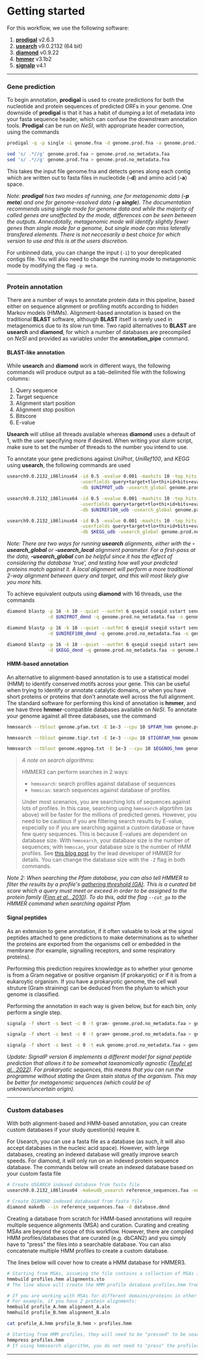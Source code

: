 # Getting started

For this workflow, we use the following software:

1. [**prodigal**](https://github.com/hyattpd/Prodigal) v2.6.3
1. [**usearch**](https://www.drive5.com/usearch/) v9.0.2132 (64 bit)
1. [**diamond**](https://github.com/bbuchfink/diamond/) v0.9.22
1. [**hmmer**](http://hmmer.org/) v3.1b2
1. [**signalp**](https://www.ncbi.nlm.nih.gov/pubmed/28451972) v4.1

----

### Gene prediction

To begin annotation, **prodigal** is used to create predictions for both the nucleotide and protein sequences of predicted ORFs in your genome. One
downside of **prodigal** is that it has a habit of dumping a lot of metadata into your fasta sequence header, which can confuse the downstream annotation
tools. **Prodigal** can be run on *NeSI*, with appropriate header correction, using the commands

```bash
prodigal -q -p single -i genome.fna -d genome.prod.fna -a genome.prod.faa

sed 's/ .*//g' genome.prod.faa > genome.prod.no_metadata.faa
sed 's/ .*//g' genome.prod.fna > genome.prod.no_metadata.fna
```

This takes the input file genome.fna and detects genes along each contig which are written out to fasta files in nucleotide (**-d**) and amino acid (**-a**) space.

*Note: **prodigal** has two modes of running, one for metagenomic data (**-p meta**) and one for genome-resolved data (**-p single**). The documentation recommends using single mode for genome data and while the majority of called genes are unaffected by the mode, differences can be seen between the outputs. Annecdotally, metagenomic mode will identify slightly fewer genes than single mode for a genome, but single mode can miss laterally transfered elements. There is not neccesarily a best choice for which version to use and this is at the users discretion.*

For unbinned data, you can change the input (`-i`) to your dereplicated contigs file. You will also need to change the running mode to metagenomic mode by modifying the flag `-p meta`.

----

### Protein annotation

There are a number of ways to annotate protein data in this pipeline, based either on sequence alignment or profiling motifs according to hidden Markov models (HMMs). Alignment-based annotation is based on the traditional **BLAST** software, although **BLAST** itself is rarely used in metagenomics due to its slow run time. Two rapid alternatives to **BLAST** are **usearch** and **diamond**, for which a number of databases are precompiled on *NeSI* and provided as variables under the **annotation_pipe** command.

#### BLAST-like annotation

While **usearch** and **diamond** work in different ways, the following commands will produce output as a tab-delimited file with the following columns:

1. Query sequence
1. Target sequence
1. Alignment start position
1. Alignment stop position
1. Bitscore
1. E-value

**Usearch** will utilise all threads available whereas **diamond** uses a default of 1, with the user specifying more if desired. When writing your *slurm* script, make sure to set the number of threads to the number you intend to use.

To annotate your gene predictions against *UniProt*, *UniRef100*, and *KEGG* using **usearch**, the following commands are used

```bash
usearch9.0.2132_i86linux64 -id 0.5 -evalue 0.001 -maxhits 10 -top_hits_only \
                           -userfields query+target+tlo+thi+id+bits+evalue \
                           -db $UNIPROT_udb -usearch_global genome.prod.no_metadata.faa -userout genome.uniprot.txt

usearch9.0.2132_i86linux64 -id 0.5 -evalue 0.001 -maxhits 10 -top_hits_only \
                           -userfields query+target+tlo+thi+id+bits+evalue \
                           -db $UNIREF100_udb -usearch_global genome.prod.no_metadata.faa -userout genome.uniref100.txt

usearch9.0.2132_i86linux64 -id 0.5 -evalue 0.001 -maxhits 10 -top_hits_only \
                           -userfields query+target+tlo+thi+id+bits+evalue \
                           -db $KEGG_udb -usearch_global genome.prod.no_metadata.faa -userout genome.kegg100.txt
```

*Note: There are two ways for running **usearch** alignments, either with the **-usearch_global** or **-usearch_local** alignment parameter. For a first-pass at the data, **-usearch_global** can be helpful since it has the effect of considering the database 'true', and testing how well your predicted proteins match against it. A local alignment will perform a more traditional 2-way alignment between query and target, and this will most likely give you more hits.*

To achieve equivalent outputs using **diamond** with 16 threads, use the commands

```bash
diamond blastp -p 16 -k 10 --quiet --outfmt 6 qseqid sseqid sstart send pident bitscore evalue \
               -d $UNIPROT_dmnd -q genome.prod.no_metadata.faa -o genome.uniprot.txt

diamond blastp -p 16 -k 10 --quiet --outfmt 6 qseqid sseqid sstart send pident bitscore evalue \
               -d $UNIREF100_dmnd -q genome.prod.no_metadata.faa -o genome.uniref100.txt

diamond blastp -p 16 -k 10 --quiet --outfmt 6 qseqid sseqid sstart send pident bitscore evalue \
               -d $KEGG_dmnd -q genome.prod.no_metadata.faa -o genome.kegg.txt
```

#### HMM-based annotation

An alternative to alignment-based annotation is to use a statistical model (HMM) to identify conserved motifs across your gene. This can be useful when trying to identify or annotate catalytic domains, or when you have short proteins or proteins that don’t annotate well across the full alignment. The standard software for performing this kind of annotation is **hmmer**, and we have three **hmmer**-compatible databases available on *NeSI*. To annotate your genome against all three databases, use the command

```bash
hmmsearch --tblout genome.pfam.txt -E 1e-3 --cpu 10 $PFAM_hmm genome.prod.no_metadata.faa

hmmsearch --tblout genome.tigr.txt -E 1e-3 --cpu 10 $TIGRFAM_hmm genome.prod.no_metadata.faa

hmmsearch --tblout genome.eggnog.txt -E 1e-3 --cpu 10 $EGGNOG_hmm genome.prod.no_metadata.faa
```

> *A note on search algorithms:*
>
> HMMER3 can perform searches in 2 ways:
> - `hmmsearch`: search profiles against database of sequences
> - `hmmscan`: search sequences against database of profiles
> 
> Under most scenarios, you are searching lots of sequences against lots of profiles. In this case, searching using `hmmsearch` algortihm (as above) will be faster for the millions of predicted genes. However, you need to be cautious if you are filtering search results by E-value, especially so if you are searching against a custom database or have few query sequences. This is because E-values are dependent on database size. With `hmmsearch`, your database size is the number of sequences; with `hmmscan`, your database size is the number of HMM profiles. See [this blog post](http://cryptogenomicon.org/hmmscan-vs-hmmsearch-speed-the-numerology.html) by the lead developer of HMMER for details. You can change the database size with the `-Z` flag in both commands.

*Note 2: When searching the Pfam database, you can also tell HMMER to filter the results by a profile's [gathering threshold (GA)](https://pfam-docs.readthedocs.io/en/latest/glossary.html?highlight=gathering#gathering-threshold-ga). This is a curated bit score which a query must meet or exceed in order to be assigned to the protein family ([Finn et al., 2010](https://doi.org/10.1093/nar/gkp985)). To do this, add the flag `--cut_ga` to the HMMER command when searching against Pfam.*

#### Signal peptides

As an extension to gene annotation, if it often valuable to look at the signal peptides attached to gene predictions to make determinations as to whether the proteins are exported from the organisms cell or embedded in the membrane (for example, signalling receptors, and some respiratory proteins).

Performing this prediction requires knowledge as to whether your genome is from a Gram negative or positive organism (if prokaryotic) or if it is from a eukaroytic organism. If you have a prokaryotic genome, the cell wall struture (Gram straining) can be deduced from the phylum to which your genome is classified.

Performing the annotation in each way is given below, but for each bin, only perform a single step.

```bash
signalp -f short -s best -c 0 -t gram- genome.prod.no_metadata.faa > genome.signalp

signalp -f short -s best -c 0 -t gram+ genome.prod.no_metadata.faa > genome.signalp

signalp -f short -s best -c 0 -t euk genome.prod.no_metadata.faa > genome.signalp
```

*Update: SignalP version 6 implements a different model for signal peptide prediction that allows it to be somewhat taxanomically agnostic ([Teufel et al., 2022](https://doi.org/10.1038/s41587-021-01156-3)). For prokaryotic sequences, this means that you can run the programme without stating the Gram stain status of the organism. This may be better for metagenomic sequences (which could be of unknown/uncertain origin).*

----

### Custom databases

With both alignment-based and HMM-based annotation, you can create custom databases if your study question(s) require it. 

For Usearch, you can use a fasta file as a database (as such, it will also accept databases in the nucleic acid space). However, with large databases, creating an indexed database will greatly improve search speeds. For diamond, it will only run on an indexed protein sequence database. The commands below will create an indexed database based on your custom fasta file

```bash
# Create USEARCH indexed database from fasta file
usearch9.0.2132_i86linux64 -makeudb_usearch reference_sequences.faa -output database.udb

# Create DIAMOND indexed databased from fasta file
diamond makedb --in reference_sequences.faa -d database.dmnd
```

Creating a database from scratch for HMM-based annotations will require multiple sequence alignments (MSA) and curation. Curating and creating MSAs are beyond the scope of this workflow. However, there are compiled HMM profiles/databases that are curated (e.g. dbCAN2) and you simply have to "press" the files into a searchable database. You can also concatenate multiple HMM profiles to create a custom database. 

The lines below will cover how to create a HMM database for HMMER3. 

```bash
# Starting from MSAs, assuming the file contains a collection of MSAs in stockholm format.
hmmbuild profiles.hmm alignments.sto
# The line above will create the HMM profile database profiles.hmm from input alignments.sto

# If you are working with MSAs for different domains/proteins in other formats, each profile will need to be built separately then concatenated.
# For example, if you have 2 protein alignments:
hmmbuild profile_A.hmm alignment_A.aln
hmmhuild profile_B.hmm alignment_B.aln

cat profile_A.hmm profile_B.hmm > profiles.hmm

# Starting from HMM profiles, they will need to be "pressed" to be searched by hmmscan
hmmpress profiles.hmm
# If using hmmsearch algorithm, you do not need to "press" the profiles.
```

----
